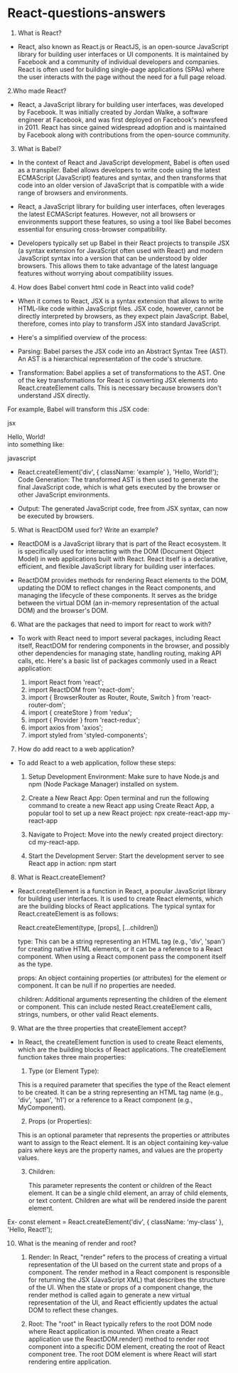 # React-questions-answers







1. What is React?

- React, also known as React.js or ReactJS, is an open-source JavaScript library for building user interfaces or UI components. It is maintained by Facebook and a community of individual developers and companies. React is often used for building single-page applications (SPAs) where the user interacts with the page without the need for a full page reload.

2.Who made React?

- React, a JavaScript library for building user interfaces, was developed by Facebook. It was initially created by Jordan Walke, a software engineer at Facebook, and was first deployed on Facebook's newsfeed in 2011. React has since gained widespread adoption and is maintained by Facebook along with contributions from the open-source community.

3. What is Babel?

- In the context of React and JavaScript development, Babel is often used as a transpiler. Babel allows developers to write code using the latest ECMAScript (JavaScript) features and syntax, and then transforms that code into an older version of JavaScript that is compatible with a wide range of browsers and environments.

- React, a JavaScript library for building user interfaces, often leverages the latest ECMAScript features. However, not all browsers or environments support these features, so using a tool like Babel becomes essential for ensuring cross-browser compatibility.

- Developers typically set up Babel in their React projects to transpile JSX (a syntax extension for JavaScript often used with React) and modern JavaScript syntax into a version that can be understood by older browsers. This allows them to take advantage of the latest language features without worrying about compatibility issues.

4. How does Babel convert html code in React into valid code?

- When it comes to React, JSX is a syntax extension that allows to write HTML-like code within  JavaScript files. JSX code, however, cannot be directly interpreted by browsers, as they expect plain JavaScript. Babel, therefore, comes into play to transform JSX into standard JavaScript.

- Here's a simplified overview of the process:

- Parsing: Babel parses the JSX code into an Abstract Syntax Tree (AST). An AST is a hierarchical representation of the code's structure.

- Transformation: Babel applies a set of transformations to the AST. One of the key transformations for React is converting JSX elements into React.createElement calls. This is necessary because browsers don't understand JSX directly.

For example, Babel will transform this JSX code:

jsx

<div className="example">Hello, World!</div>
into something like:

javascript

- React.createElement('div', { className: 'example' }, 'Hello, World!');
Code Generation: The transformed AST is then used to generate the final JavaScript code, which is what gets executed by the browser or other JavaScript environments.

- Output: The generated JavaScript code, free from JSX syntax, can now be executed by browsers.

5. What is ReactDOM used for? Write an example?


- ReactDOM is a JavaScript library that is part of the React ecosystem. It is specifically used for interacting with the DOM (Document Object Model) in web applications built with React. React itself is a declarative, efficient, and flexible JavaScript library for building user interfaces.

- ReactDOM provides methods for rendering React elements to the DOM, updating the DOM to reflect changes in the React components, and managing the lifecycle of these components. It serves as the bridge between the virtual DOM (an in-memory representation of the actual DOM) and the browser's DOM.

6. What are the packages that need to import for react to work with?

- To work with React need to import several packages, including React itself, ReactDOM for rendering components in the browser, and possibly other dependencies for managing state, handling routing, making API calls, etc. Here's a basic list of packages commonly used in a React application:

	1. import React from 'react';
	2. import ReactDOM from 'react-dom';
	3. import { BrowserRouter as Router, Route, Switch } from 'react-router-dom';
	4. import { createStore } from 'redux';
	5. import { Provider } from 'react-redux';
	6. import axios from 'axios';
	7. import styled from 'styled-components';

7. How do add react to a web application?

- To add React to a web application, follow these steps:

    1. Setup Development Environment:
Make sure to have Node.js and npm (Node Package Manager) installed on system.

    2. Create a New React App:
Open terminal and run the following command to create a new React app using Create React App, a popular tool to set up a new React project:
npx create-react-app my-react-app

    3. Navigate to Project:
Move into the newly created project directory:
cd my-react-app.

    4. Start the Development Server:
Start the development server to see React app in action:
npm start

8. What is React.createElement?

- React.createElement is a function in React, a popular JavaScript library for building user interfaces. It is used to create React elements, which are the building blocks of React applications. The typical syntax for React.createElement is as follows:

    React.createElement(type, [props], [...children])

    type: This can be a string representing an HTML tag (e.g., 'div', 'span') for creating native HTML elements, or it can be a reference to a React component. When using a React component pass the component itself as the type.

    props: An object containing properties (or attributes) for the element or component. It can be null if no properties are needed.

    children: Additional arguments representing the children of the element or component. This can include nested React.createElement calls, strings, numbers, or other valid React elements.

9. What are the three properties that createElement accept?

- In React, the createElement function is used to create React elements, which are the building blocks of React applications. The createElement function takes three main properties:

    1. Type (or Element Type):

    This is a required parameter that specifies the type of the React element to be created. It can be a string representing an HTML tag name (e.g., 'div', 'span', 'h1') or a reference to a React component (e.g., MyComponent).

    2. Props (or Properties):

    This is an optional parameter that represents the properties or attributes want to assign to the React element. It is an object containing key-value pairs where keys are the property names, and values are the property values.

    3. Children:

        This parameter represents the content or children of the React element. It can be a single child element, an array of child elements, or text content. Children are what will be rendered inside the parent element.

Ex- const element = React.createElement('div', { className: 'my-class' }, 'Hello, React!');

10. What is the meaning of render and root?

    1. Render:
In React, "render" refers to the process of creating a virtual representation of the UI based on the current state and props of a component.
The render method in a React component is responsible for returning the JSX (JavaScript XML) that describes the structure of the UI.
When the state or props of a component change, the render method is called again to generate a new virtual representation of the UI, and React efficiently updates the actual DOM to reflect these changes.

    2. Root:
The "root" in React typically refers to the root DOM node where React application is mounted.
When create a React application use the ReactDOM.render() method to render root component into a specific DOM element, creating the root of React component tree.
The root DOM element is where React will start rendering entire application.